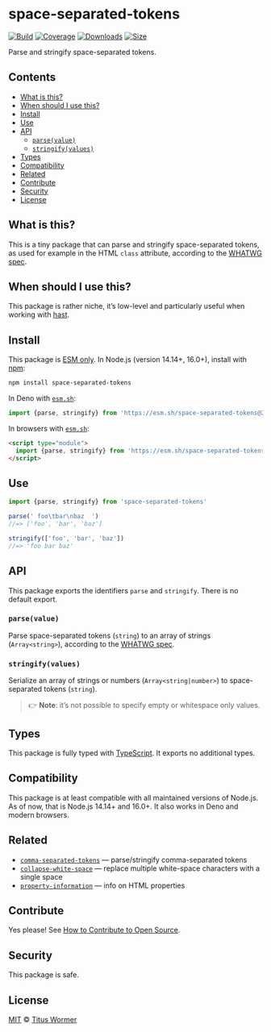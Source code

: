 # space-separated-tokens

[![Build](https://github.com/wooorm/space-separated-tokens/workflows/main/badge.svg)](https://github.com/wooorm/space-separated-tokens/actions) [![Coverage](https://img.shields.io/codecov/c/github/wooorm/space-separated-tokens.svg)](https://codecov.io/github/wooorm/space-separated-tokens) [![Downloads](https://img.shields.io/npm/dm/space-separated-tokens.svg)](https://www.npmjs.com/package/space-separated-tokens) [![Size](https://img.shields.io/bundlephobia/minzip/space-separated-tokens.svg)](https://bundlephobia.com/result?p=space-separated-tokens)

Parse and stringify space-separated tokens.

## Contents

* [What is this?](./#what-is-this)
* [When should I use this?](./#when-should-i-use-this)
* [Install](./#install)
* [Use](./#use)
* [API](./#api)
  * [`parse(value)`](./#parsevalue)
  * [`stringify(values)`](./#stringifyvalues)
* [Types](./#types)
* [Compatibility](./#compatibility)
* [Related](./#related)
* [Contribute](./#contribute)
* [Security](./#security)
* [License](./#license)

## What is this?

This is a tiny package that can parse and stringify space-separated tokens, as used for example in the HTML `class` attribute, according to the [WHATWG spec](https://html.spec.whatwg.org/multipage/common-microsyntaxes.html#space-separated-tokens).

## When should I use this?

This package is rather niche, it’s low-level and particularly useful when working with [hast](https://github.com/syntax-tree/hast).

## Install

This package is [ESM only](https://gist.github.com/sindresorhus/a39789f98801d908bbc7ff3ecc99d99c). In Node.js (version 14.14+, 16.0+), install with [npm](https://docs.npmjs.com/cli/install):

```sh
npm install space-separated-tokens
```

In Deno with [`esm.sh`](https://esm.sh):

```js
import {parse, stringify} from 'https://esm.sh/space-separated-tokens@2'
```

In browsers with [`esm.sh`](https://esm.sh):

```html
<script type="module">
  import {parse, stringify} from 'https://esm.sh/space-separated-tokens@2?bundle'
</script>
```

## Use

```js
import {parse, stringify} from 'space-separated-tokens'

parse(' foo\tbar\nbaz  ')
//=> ['foo', 'bar', 'baz']

stringify(['foo', 'bar', 'baz'])
//=> 'foo bar baz'
```

## API

This package exports the identifiers `parse` and `stringify`. There is no default export.

### `parse(value)`

Parse space-separated tokens (`string`) to an array of strings (`Array<string>`), according to the [WHATWG spec](https://html.spec.whatwg.org/multipage/common-microsyntaxes.html#space-separated-tokens).

### `stringify(values)`

Serialize an array of strings or numbers (`Array<string|number>`) to space-separated tokens (`string`).

> 👉 **Note**: it’s not possible to specify empty or whitespace only values.

## Types

This package is fully typed with [TypeScript](https://www.typescriptlang.org). It exports no additional types.

## Compatibility

This package is at least compatible with all maintained versions of Node.js. As of now, that is Node.js 14.14+ and 16.0+. It also works in Deno and modern browsers.

## Related

* [`comma-separated-tokens`](https://github.com/wooorm/comma-separated-tokens) — parse/stringify comma-separated tokens
* [`collapse-white-space`](https://github.com/wooorm/collapse-white-space) — replace multiple white-space characters with a single space
* [`property-information`](https://github.com/wooorm/property-information) — info on HTML properties

## Contribute

Yes please! See [How to Contribute to Open Source](https://opensource.guide/how-to-contribute/).

## Security

This package is safe.

## License

[MIT](license/) © [Titus Wormer](https://wooorm.com)
